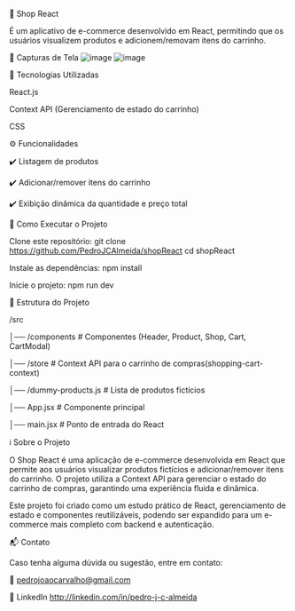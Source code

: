 🛒 Shop React

É um aplicativo de e-commerce desenvolvido em React, permitindo que os usuários visualizem produtos e adicionem/removam itens do carrinho.

📸 Capturas de Tela
![image](https://github.com/user-attachments/assets/204aa59a-a661-4de4-96fb-b11cdf4bf4df)
![image](https://github.com/user-attachments/assets/0532587a-74f9-4a18-baee-8dc2f56b4711)



🚀 Tecnologias Utilizadas

React.js

Context API (Gerenciamento de estado do carrinho)

CSS



⚙️ Funcionalidades

✔️ Listagem de produtos

✔️ Adicionar/remover itens do carrinho

✔️ Exibição dinâmica da quantidade e preço total



🔧 Como Executar o Projeto

Clone este repositório:
git clone https://github.com/PedroJCAlmeida/shopReact
cd shopReact

Instale as dependências:
npm install

Inicie o projeto:
npm run dev

📂 Estrutura do Projeto

/src

│── /components       # Componentes (Header, Product, Shop, Cart, CartModal)

│── /store            # Context API para o carrinho de compras(shopping-cart-context)

│── /dummy-products.js # Lista de produtos fictícios

│── App.jsx           # Componente principal

│── main.jsx          # Ponto de entrada do React


ℹ️ Sobre o Projeto

O Shop React é uma aplicação de e-commerce desenvolvida em React que permite aos usuários visualizar produtos fictícios e adicionar/remover itens do carrinho. O projeto utiliza a Context API para gerenciar o estado do carrinho de compras, garantindo uma experiência fluida e dinâmica.

Este projeto foi criado como um estudo prático de React, gerenciamento de estado e componentes reutilizáveis, podendo ser expandido para um e-commerce mais completo com backend e autenticação.

📬 Contato

Caso tenha alguma dúvida ou sugestão, entre em contato:

📧 pedrojoaocarvalho@gmail.com

🔗 LinkedIn http://linkedin.com/in/pedro-j-c-almeida

